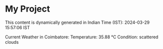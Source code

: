 # My Project

This content is dynamically generated in Indian Time (IST): 2024-03-29 15:57:06 IST


Current Weather in Coimbatore:
Temperature: 35.88 °C
Condition: scattered clouds
